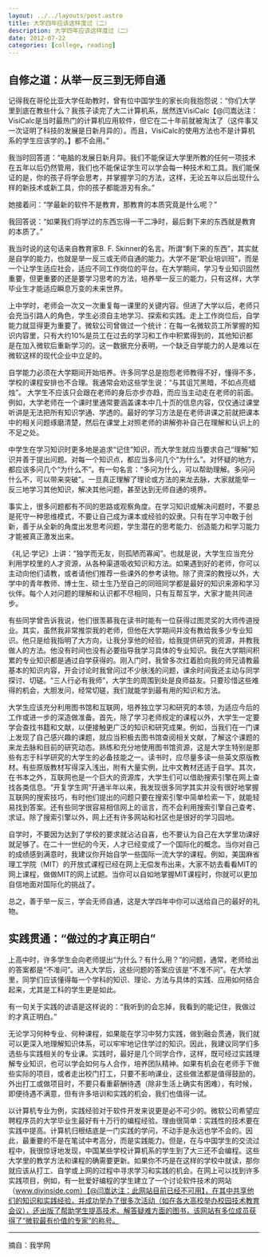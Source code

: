 ```yaml
---
layout: ../../layouts/post.astro
title: 大学四年应该这样度过（二）
description: 大学四年应该这样度过（二）
date: 2012-07-22
categories: [college, reading]
---
```


## 自修之道：从举一反三到无师自通

记得我在哥伦比亚大学任助教时，曾有位中国学生的家长向我抱怨说：“你们大学里到底在教些什么？我孩子读完了大二计算机系，居然连VisiCalc【@闫嵩达注：VisiCalc是当时最热门的计算机应用软件，但它在二十年前就被淘汰了（这件事又一次证明了科技的发展是日新月异的）。而且，VisiCalc的使用方法也不是计算机系的学生应该学的。】都不会用。”

我当时回答道：“电脑的发展日新月异。我们不能保证大学里所教的任何一项技术在五年以后仍然管用，我们也不能保证学生可以学会每一种技术和工具。我们能保证的是，你的孩子将学会思考，并掌握学习的方法，这样，无论五年以后出现什么样的新技术或新工具，你的孩子都能游刃有余。”

她接着问：“学最新的软件不是教育，那教育的本质究竟是什么呢？”

我回答说：“如果我们将学过的东西忘得一干二净时，最后剩下来的东西就是教育的本质了。”

我当时说的这句话来自教育家B. F. Skinner的名言。所谓“剩下来的东西”，其实就是自学的能力，也就是举一反三或无师自通的能力。大学不是“职业培训班”，而是一个让学生适应社会，适应不同工作岗位的平台。在大学期间，学习专业知识固然重要，但更重要的还是要学习思考的方法，培养举一反三的能力，只有这样，大学毕业生才能适应瞬息万变的未来世界。

上中学时，老师会一次又一次重复每一课里的关键内容。但进了大学以后，老师只会充当引路人的角色，学生必须自主地学习、探索和实践。走上工作岗位后，自学能力就显得更为重要了。微软公司曾做过一个统计：在每一名微软员工所掌握的知识内容里，只有大约10%是员工在过去的学习和工作中积累得到的，其他知识都是在加入微软后重新学习的。这一数据充分表明，一个缺乏自学能力的人是难以在微软这样的现代企业中立足的。

自学能力必须在大学期间开始培养。许多同学总是抱怨老师教得不好，懂得不多，学校的课程安排也不合理。我通常会劝这些学生说：“与其诅咒黑暗，不如点亮蜡烛”。 大学生不应该只会跟在老师的身后亦步亦趋，而应当主动走在老师的前面。例如，大学老师在一个课时里通常要涵盖课本中几十页的信息内容，仅仅通过课堂听讲是无法把所有知识学通、学透的。最好的学习方法是在老师讲课之前就把课本中的相关问题琢磨清楚，然后在课堂上对照老师的讲解弥补自己在理解和认识上的不足之处。

中学生在学习知识时更多地是追求“记住”知识，而大学生就应当要求自己“理解”知识并善于提出问题。对每一个知识点，都应当多问几个“为什么”。对怀疑的地方，都应该多问几个“为什么不”。有一句名言：“多问为什么，可以帮助理解。多问问什么不，可以带来突破”。一旦真正理解了理论或方法的来龙去脉，大家就能举一反三地学习其他知识，解决其他问题，甚至达到无师自通的境界。

事实上，很多问题都有不同的思路或观察角度。在学习知识或解决问题时，不要总是死守一种思维模式，不要让自己成为课本或经验的奴隶。只有在学习中敢于创新，善于从全新的角度出发思考问题，学生潜在的思考能力、创造能力和学习能力才能被真正激发出来。

《礼记·学记》上讲：“独学而无友，则孤陋而寡闻”。也就是说，大学生应当充分利用学校里的人才资源，从各种渠道吸收知识和方法。如果遇到好的老师，你可以主动向他们请教，或者请他们推荐一些课外的参考读物。除了资深的教授以外，大学中的青年教师、博士生、硕士生乃至自己的同班同学都是最好的知识来源和学习伙伴。每个人对问题的理解和认识都不尽相同，只有互帮互学，大家才能共同进步。

有些同学曾告诉我说，他们很羡慕我在读书时能有一位获得过图灵奖的大师传道授业。其实，虽然我非常推崇我的老师，但他在大学期间并没有教给我多少专业知识。他只是给我指明了大方向，让我分享他的经验，给我提供研究的资源，并教我做人的方法。他没有时间也没有必要指导我学习具体的专业知识。我在大学期间积累的专业知识都是通过自学获得的。刚入门时，我曾多次红着脸向我的师兄请教最基本的知识内容，开会讨论时我曾问过不少肤浅的问题，课余时间我还主动与同学探讨、切磋。“三人行必有我师”，大学生的周围到处是良师益友。只要珍惜这些难得的机会，大胆发问，经常切磋，我们就能学到最有用的知识和方法。

大学生应该充分利用图书馆和互联网，培养独立学习和研究的本领，为适应今后的工作或进一步的深造做准备。首先，除了学习老师规定的课程以外，大学生一定要学会查找书籍和文献，以便接触更广泛的知识和研究成果。例如，当我们在一门课上发现了自己感兴趣的课题，就应当积极去图书馆查阅相关文献，了解这个课题的来龙去脉和目前的研究动态。熟练和充分地使用图书馆资源，这是大学生特别是那些有志于科学研究的大学生的必备技能之一。读书时，应尽量多读一些英文原版教材。有些原版教材写得深入浅出，附有大量实例，比中文教材还适于自学。其次，在书本之外，互联网也是一个巨大的资源库，大学生们可以借助搜索引擎在网上查找各类信息。“开复学生网”开通半年以来，我发现很多同学其实并没有很好地掌握互联网的搜索技巧，有时他们提出的问题只要在搜索引擎中简单检索一下，就能轻易找到答案。还有些同学很容易相信网上的谣言，而不会利用搜索引擎自己查考、求证。除了搜索引擎以外，网上还有许多网站和社区也是很好的学习园地。

自学时，不要因为达到了学校的要求就沾沾自喜，也不要认为自己在大学里功课好就足够了。在二十一世纪的今天，人才已经变成了一个国际化的概念。当你对自己的成绩感到满意时，我建议你开始自学一些国际一流大学的课程。例如，美国麻省理工学院（MIT）的开放式课程已经在网上无偿发布出来，大家不妨去看看MIT的网上课程，做做MIT的网上试题。当你可以自如地掌握MIT课程时，你就可以更加自信地面对国际化的挑战了。

总之，善于举一反三，学会无师自通，这是大学四年中你可以送给自己的最好的礼物。

## 实践贯通：“做过的才真正明白”

上高中时，许多学生会向老师提出“为什么？有什么用？”的问题，通常，老师给出的答案都是“不准问”。进入大学后，这些问题的答案应该是“不准不问”。在大学里，同学们应该懂得每一个学科的知识、理论、方法与具体的实践、应用如何结合起来，尤其是工科的学生更是如此。

有一句关于实践的谚语是这样说的：“我听到的会忘掉，我看到的能记住，我做过的才真正明白。”

无论学习何种专业、何种课程，如果能在学习中努力实践，做到融会贯通，我们就可以更深入地理解知识体系，可以牢牢地记住学过的知识。因此，我建议同学们多选些与实践相关的专业课。实践时，最好是几个同学合作，这样，既可经过实践理解专业知识，也可以学会如何与人合作，培养团队精神。如果有机会在老师手下做些实际的项目，或者走出校门打工，只要不影响课业，这些做法都是值得鼓励的。外出打工或做项目时，不要只看重薪酬待遇（除非生活上确实有困难），有时候，即便待遇不满意，但有许多培训和实践的机会，我们也值得一试。

以计算机专业为例，实践经验对于软件开发来说更是必不可少的。微软公司希望应聘程序员的大学毕业生最好有十万行的编程经验。理由很简单：实践性的技术要在实践中提高。计算机归根结底是一门实践的学问，不动手是永远也学不会的。因此，最重要的不是在笔试中考高分，而是实践能力。但是，在与中国学生的交流过程中，我很惊讶地发现，中国某些学校计算机系的学生到了大三还不会编程。这些大学里的教学方法和课程的确需要更新。如果你不巧是在这样的学校中就读，那你就应该从打工、自学或上网的过程中寻求学习和实践的机会。在网上可以找到许多实践项目，例如，有一批爱好编程的学生建立了一个讨论软件技术的网站（www.diyinside.com）【@闫嵩达注：此网站目前已经不可用】，在其中共享他们的知识和实践经验，并成功举办了很多次活动（如在各大高校举办校园技术教育会议），还出版了帮助学生提高技术、解答疑难方面的图书，该网站有多位成员获得了“微软最有价值的专家”的称号。

---

摘自：我学网
